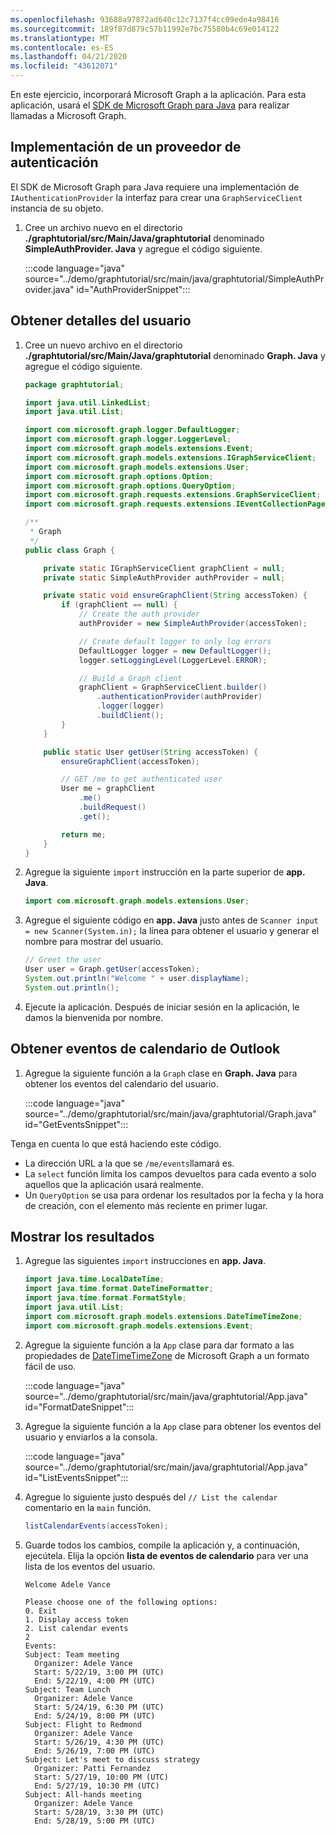 ```yaml
---
ms.openlocfilehash: 93688a97872ad640c12c7137f4cc09ede4a98416
ms.sourcegitcommit: 189f87d879c57b11992e7bc75580b4c69e014122
ms.translationtype: MT
ms.contentlocale: es-ES
ms.lasthandoff: 04/21/2020
ms.locfileid: "43612071"
---
```

<!-- markdownlint-disable MD002 MD041 -->

En este ejercicio, incorporará Microsoft Graph a la aplicación. Para esta aplicación, usará el [SDK de Microsoft Graph para Java](https://github.com/microsoftgraph/msgraph-sdk-java) para realizar llamadas a Microsoft Graph.

## <a name="implement-an-authentication-provider"></a>Implementación de un proveedor de autenticación

El SDK de Microsoft Graph para Java requiere una implementación de `IAuthenticationProvider` la interfaz para crear una `GraphServiceClient` instancia de su objeto.

1. Cree un archivo nuevo en el directorio **./graphtutorial/src/Main/Java/graphtutorial** denominado **SimpleAuthProvider. Java** y agregue el código siguiente.

    :::code language="java" source="../demo/graphtutorial/src/main/java/graphtutorial/SimpleAuthProvider.java" id="AuthProviderSnippet":::

## <a name="get-user-details"></a>Obtener detalles del usuario

1. Cree un nuevo archivo en el directorio **./graphtutorial/src/Main/Java/graphtutorial** denominado **Graph. Java** y agregue el código siguiente.

    ```java
    package graphtutorial;

    import java.util.LinkedList;
    import java.util.List;

    import com.microsoft.graph.logger.DefaultLogger;
    import com.microsoft.graph.logger.LoggerLevel;
    import com.microsoft.graph.models.extensions.Event;
    import com.microsoft.graph.models.extensions.IGraphServiceClient;
    import com.microsoft.graph.models.extensions.User;
    import com.microsoft.graph.options.Option;
    import com.microsoft.graph.options.QueryOption;
    import com.microsoft.graph.requests.extensions.GraphServiceClient;
    import com.microsoft.graph.requests.extensions.IEventCollectionPage;

    /**
     * Graph
     */
    public class Graph {

        private static IGraphServiceClient graphClient = null;
        private static SimpleAuthProvider authProvider = null;

        private static void ensureGraphClient(String accessToken) {
            if (graphClient == null) {
                // Create the auth provider
                authProvider = new SimpleAuthProvider(accessToken);

                // Create default logger to only log errors
                DefaultLogger logger = new DefaultLogger();
                logger.setLoggingLevel(LoggerLevel.ERROR);

                // Build a Graph client
                graphClient = GraphServiceClient.builder()
                    .authenticationProvider(authProvider)
                    .logger(logger)
                    .buildClient();
            }
        }

        public static User getUser(String accessToken) {
            ensureGraphClient(accessToken);

            // GET /me to get authenticated user
            User me = graphClient
                .me()
                .buildRequest()
                .get();

            return me;
        }
    }
    ```

1. Agregue la siguiente `import` instrucción en la parte superior de **app. Java**.

    ```java
    import com.microsoft.graph.models.extensions.User;
    ```

1. Agregue el siguiente código en **app. Java** justo antes de `Scanner input = new Scanner(System.in);` la línea para obtener el usuario y generar el nombre para mostrar del usuario.

    ```java
    // Greet the user
    User user = Graph.getUser(accessToken);
    System.out.println("Welcome " + user.displayName);
    System.out.println();
    ```

1. Ejecute la aplicación. Después de iniciar sesión en la aplicación, le damos la bienvenida por nombre.

## <a name="get-calendar-events-from-outlook"></a>Obtener eventos de calendario de Outlook

1. Agregue la siguiente función a la `Graph` clase en **Graph. Java** para obtener los eventos del calendario del usuario.

    :::code language="java" source="../demo/graphtutorial/src/main/java/graphtutorial/Graph.java" id="GetEventsSnippet":::

Tenga en cuenta lo que está haciendo este código.

- La dirección URL a la que se `/me/events`llamará es.
- La `select` función limita los campos devueltos para cada evento a solo aquellos que la aplicación usará realmente.
- Un `QueryOption` se usa para ordenar los resultados por la fecha y la hora de creación, con el elemento más reciente en primer lugar.

## <a name="display-the-results"></a>Mostrar los resultados

1. Agregue las siguientes `import` instrucciones en **app. Java**.

    ```java
    import java.time.LocalDateTime;
    import java.time.format.DateTimeFormatter;
    import java.time.format.FormatStyle;
    import java.util.List;
    import com.microsoft.graph.models.extensions.DateTimeTimeZone;
    import com.microsoft.graph.models.extensions.Event;
    ```

1. Agregue la siguiente función a la `App` clase para dar formato a las propiedades de [DateTimeTimeZone](/graph/api/resources/datetimetimezone?view=graph-rest-1.0) de Microsoft Graph a un formato fácil de uso.

    :::code language="java" source="../demo/graphtutorial/src/main/java/graphtutorial/App.java" id="FormatDateSnippet":::

1. Agregue la siguiente función a la `App` clase para obtener los eventos del usuario y enviarlos a la consola.

    :::code language="java" source="../demo/graphtutorial/src/main/java/graphtutorial/App.java" id="ListEventsSnippet":::

1. Agregue lo siguiente justo después del `// List the calendar` comentario en la `main` función.

    ```java
    listCalendarEvents(accessToken);
    ```

1. Guarde todos los cambios, compile la aplicación y, a continuación, ejecútela. Elija la opción **lista de eventos de calendario** para ver una lista de los eventos del usuario.

    ```Shell
    Welcome Adele Vance

    Please choose one of the following options:
    0. Exit
    1. Display access token
    2. List calendar events
    2
    Events:
    Subject: Team meeting
      Organizer: Adele Vance
      Start: 5/22/19, 3:00 PM (UTC)
      End: 5/22/19, 4:00 PM (UTC)
    Subject: Team Lunch
      Organizer: Adele Vance
      Start: 5/24/19, 6:30 PM (UTC)
      End: 5/24/19, 8:00 PM (UTC)
    Subject: Flight to Redmond
      Organizer: Adele Vance
      Start: 5/26/19, 4:30 PM (UTC)
      End: 5/26/19, 7:00 PM (UTC)
    Subject: Let's meet to discuss strategy
      Organizer: Patti Fernandez
      Start: 5/27/19, 10:00 PM (UTC)
      End: 5/27/19, 10:30 PM (UTC)
    Subject: All-hands meeting
      Organizer: Adele Vance
      Start: 5/28/19, 3:30 PM (UTC)
      End: 5/28/19, 5:00 PM (UTC)
    ```
